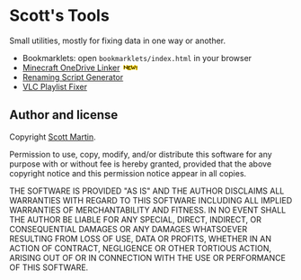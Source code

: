 # Scott's Tools

Small utilities, mostly for fixing data in one way or another.

* Bookmarklets: open `bookmarklets/index.html` in your browser
* [Minecraft OneDrive Linker](minecraft-onedrive-linker/README.md) ![New!](assets/new.gif)
* [Renaming Script Generator](renaming-script-generator/README.md)
* [VLC Playlist Fixer](vlc-playlist-fixer/README.md)

## Author and license

Copyright [Scott Martin](https://github.com/scottdotjs).

Permission to use, copy, modify, and/or distribute this software for any purpose with or without fee is hereby granted, provided that the above copyright notice and this permission notice appear in all copies.

THE SOFTWARE IS PROVIDED "AS IS" AND THE AUTHOR DISCLAIMS ALL WARRANTIES WITH REGARD TO THIS SOFTWARE INCLUDING ALL IMPLIED WARRANTIES OF MERCHANTABILITY AND FITNESS. IN NO EVENT SHALL THE AUTHOR BE LIABLE FOR ANY SPECIAL, DIRECT, INDIRECT, OR CONSEQUENTIAL DAMAGES OR ANY DAMAGES WHATSOEVER RESULTING FROM LOSS OF USE, DATA OR PROFITS, WHETHER IN AN ACTION OF CONTRACT, NEGLIGENCE OR OTHER TORTIOUS ACTION, ARISING OUT OF OR IN CONNECTION WITH THE USE OR PERFORMANCE OF THIS SOFTWARE.
